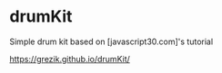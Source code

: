 # drumKit
Simple drum kit based on [javascript30.com]'s tutorial

<https://grezik.github.io/drumKit/>
